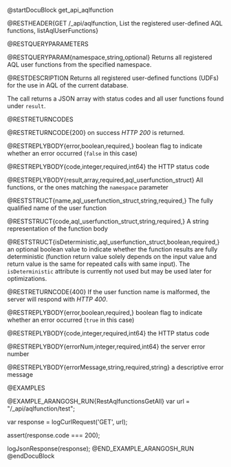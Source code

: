 
@startDocuBlock get_api_aqlfunction

@RESTHEADER{GET /_api/aqlfunction, List the registered user-defined AQL functions, listAqlUserFunctions}

@RESTQUERYPARAMETERS

@RESTQUERYPARAM{namespace,string,optional}
Returns all registered AQL user functions from the specified namespace.

@RESTDESCRIPTION
Returns all registered user-defined functions (UDFs) for the use in AQL of the
current database.

The call returns a JSON array with status codes and all user functions found under `result`.

@RESTRETURNCODES

@RESTRETURNCODE{200}
on success *HTTP 200* is returned.

@RESTREPLYBODY{error,boolean,required,}
boolean flag to indicate whether an error occurred (`false` in this case)

@RESTREPLYBODY{code,integer,required,int64}
the HTTP status code

@RESTREPLYBODY{result,array,required,aql_userfunction_struct}
All functions, or the ones matching the `namespace` parameter

@RESTSTRUCT{name,aql_userfunction_struct,string,required,}
The fully qualified name of the user function

@RESTSTRUCT{code,aql_userfunction_struct,string,required,}
A string representation of the function body

@RESTSTRUCT{isDeterministic,aql_userfunction_struct,boolean,required,}
an optional boolean value to indicate whether the function
results are fully deterministic (function return value solely depends on
the input value and return value is the same for repeated calls with same
input). The `isDeterministic` attribute is currently not used but may be
used later for optimizations.

@RESTRETURNCODE{400}
If the user function name is malformed, the server will respond with *HTTP 400*.

@RESTREPLYBODY{error,boolean,required,}
boolean flag to indicate whether an error occurred (`true` in this case)

@RESTREPLYBODY{code,integer,required,int64}
the HTTP status code

@RESTREPLYBODY{errorNum,integer,required,int64}
the server error number

@RESTREPLYBODY{errorMessage,string,required,string}
a descriptive error message

@EXAMPLES

@EXAMPLE_ARANGOSH_RUN{RestAqlfunctionsGetAll}
  var url = "/_api/aqlfunction/test";

  var response = logCurlRequest('GET', url);

  assert(response.code === 200);

  logJsonResponse(response);
@END_EXAMPLE_ARANGOSH_RUN
@endDocuBlock
